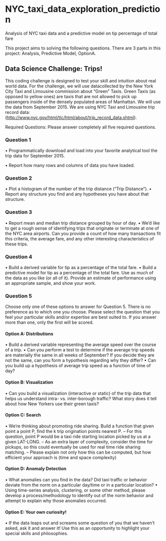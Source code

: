 # NYC_taxi_data_exploration_prediction
Analysis of NYC taxi data and a predictive model on tip percentage of total fare

This project aims to solving the following questions. There are 3 parts in this project: Analysis, Predictive Model, OptionA.

## Data Science Challenge: Trips!

This coding challenge is designed to test your skill and intuition about real world data. For the challenge, we will use datacollected by the New York City Taxi and Limousine commission about “Green” Taxis. Green Taxis (as opposed to yellow ones) are taxis that are not allowed to pick up passengers inside of the densely populated areas of Manhattan. We will use the data from September 2015. We are using NYC Taxi and Limousine trip record data: (http://www.nyc.gov/html/tlc/html/about/trip_record_data.shtml).

Required Questions: Please answer completely all five required questions.

### Question 1

•            Programmatically download and load into your favorite analytical tool the trip data for September 2015.

•            Report how many rows and columns of data you have loaded.
### Question 2

•            Plot a histogram of the number of the trip distance (“Trip Distance”).
•            Report any structure you find and any hypotheses you have about that structure.
### Question 3

•            Report mean and median trip distance grouped by hour of day.
•            We’d like to get a rough sense of identifying trips that originate or terminate at one of the NYC area airports. Can you provide a count of how many transactions fit this criteria, the average fare, and any other interesting characteristics of these trips.
### Question 4

•            Build a derived variable for tip as a percentage of the total fare.
•            Build a predictive model for tip as a percentage of the total fare. Use as much of the data as you like (or all of it). Provide an estimate of performance using an appropriate sample, and show your work.
### Question 5

Choose only one of these options to answer for Question 5. There is no preference as to which one you choose. Please select the question that you feel your particular skills and/or expertise are best suited to. If you answer more than one, only the first will be scored.

#### Option A: Distributions
•            Build a derived variable representing the average speed over the course of a trip.
•            Can you perform a test to determine if the average trip speeds are materially the same in all weeks of September? If you decide they are not the same, can you form a hypothesis regarding why they differ?
•             Can you build up a hypothesis of average trip speed as a function of time of day?

#### Option B: Visualization
•             Can you build a visualization (interactive or static) of the trip data that helps us understand intra- vs. inter-borough traffic? What story does it tell about how New Yorkers use their green taxis?

#### Option C: Search
•            We’re thinking about promoting ride sharing. Build a function that given point a point P, find the k trip origination points nearest P.
–            For this question, point P would be a taxi ride starting location picked by us at a given LAT-LONG.
–            As an extra layer of complexity, consider the time for pickups, so this could eventually be used for real time ride sharing matching.
–            Please explain not only how this can be computed, but how efficient your approach is (time and space complexity)
#### Option D: Anomaly Detection
•            What anomalies can you find in the data? Did taxi traffic or behavior deviate from the norm on a particular day/time or in a particular location?
•             Using time-series analysis, clustering, or some other method, please develop a process/methodology to identify out of the norm behavior and attempt to explain why those anomalies occurred.

#### Option E: Your own curiosity!
•             If the data leaps out and screams some question of you that we haven’t asked, ask it and answer it! Use this as an opportunity to highlight your special skills and philosophies.
